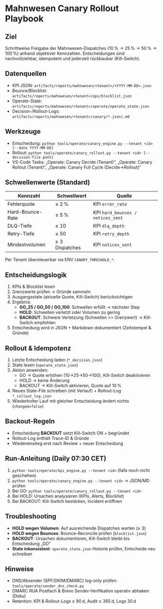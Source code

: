 # Mahnwesen Canary Rollout Playbook

## Ziel

Schrittweise Freigabe der Mahnwesen-Dispatches (10 % → 25 % → 50 % → 100 %) anhand objektiver Kennzahlen. Entscheidungen sind nachvollziehbar, idempotent und jederzeit rückbaubar (Kill-Switch).

## Datenquellen

- KPI JSON: `artifacts/reports/mahnwesen/<tenant>/<YYYY-MM-DD>.json`
- Bounce/Blocklist: `artifacts/reports/mahnwesen/<tenant>/ops/blocklist.json`
- Operate-State: `artifacts/reports/mahnwesen/<tenant>/operate/operate_state.json`
- Decision-/Rollout-Logs: `artifacts/reports/mahnwesen/<tenant>/canary/*.json|.md`

## Werkzeuge

- Entscheidung: `python tools/operate/canary_engine.py --tenant <id> [--date YYYY-MM-DD]`
- Rollout: `python tools/operate/canary_rollout.py --tenant <id> [--decision-file path]`
- VS-Code Tasks: „Operate: Canary Decide (Tenant)“, „Operate: Canary Rollout (Tenant)“, „Operate: Canary Full Cycle (Decide→Rollout)“

## Schwellenwerte (Standard)

| Kennzahl | Schwellwert | Quelle |
| --- | --- | --- |
| Fehlerquote | ≤ 2 % | KPI `error_rate` |
| Hard-Bounce-Rate | ≤ 5 % | KPI `hard_bounces / notices_sent` |
| DLQ-Tiefe | ≤ 10 | KPI `dlq_depth` |
| Retry-Tiefe | ≤ 50 | KPI `retry_depth` |
| Mindestvolumen | ≥ 3 Dispatches | KPI `notices_sent` |

Per Tenant übersteuerbar via ENV `CANARY_THRESHOLD_*`.

## Entscheidungslogik

1. KPIs & Blocklist lesen
2. Grenzwerte prüfen → Gründe sammeln
3. Ausgangsstate (aktuelle Quote, Kill-Switch) berücksichtigen
4. Ergebnis:
   - **GO_25 / GO_50 / GO_100**: Schwellen erfüllt → nächster Step
   - **HOLD**: Schwellen verletzt oder Volumen zu gering
   - **BACKOUT**: Schwere Verletzung (Schwellen >> Grenzwert) → Kill-Switch empfohlen
5. Entscheidung wird in JSON + Markdown dokumentiert (Zeitstempel & Gründe)

## Rollout & Idempotenz

1. Letzte Entscheidung laden (`*_decision.json`)
2. State lesen (`operate_state.json`)
3. Aktion anwenden:
   - GO → Quote erhöhen (10→25→50→100), Kill-Switch deaktivieren
   - HOLD → keine Änderung
   - BACKOUT → Kill-Switch aktivieren, Quote auf 10 %
4. Neues State-File schreiben (mit Verlauf) + Rollout-Log `*_rollout_log.json`
5. Wiederholter Lauf mit gleicher Entscheidung ändert nichts (`changed=false`)

## Backout-Regeln

- Entscheidung **BACKOUT** setzt Kill-Switch ON + begründet
- Rollout-Log enthält Trace-ID & Gründe
- Wiedereinstieg erst nach Review + neuer Entscheidung

## Run-Anleitung (Daily 07:30 CET)

1. `python tools/operate/kpi_engine.py --tenant <id>` (falls noch nicht geschehen)
2. `python tools/operate/canary_engine.py --tenant <id>` → JSON/MD prüfen
3. Bei GO: `python tools/operate/canary_rollout.py --tenant <id>`
4. Bei HOLD: Ursachen analysieren (KPIs, Alerts, Blocklist)
5. Bei BACKOUT: Kill-Switch bestärken, Incident eröffnen

## Troubleshooting

- **HOLD wegen Volumen**: Auf ausreichende Dispatches warten (≥ 3)
- **HOLD wegen Bounces**: Bounce-Reconcile prüfen (`blocklist.json`)
- **BACKOUT**: Ursachen dokumentieren, Kill-Switch bleibt bis Entscheidung „GO“
- **State inkonsistent**: `operate_state.json` Historie prüfen, Entscheide neu schreiben

## Hinweise

- DNS/Absender (SPF/DKIM/DMARC) log-only prüfen: `tools/operate/sender_dns_check.py`
- DMARC RUA Postfach & Brevo Sender-Verifikation operativ abhaken (Doku)
- Retention: KPI & Rollout-Logs ≥ 90 d, Audit ≥ 365 d, Logs 30 d

